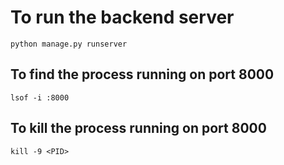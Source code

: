 # To run the backend server
```python manage.py runserver```

## To find the process running on port 8000
```lsof -i :8000```

## To kill the process running on port 8000
```kill -9 <PID>```